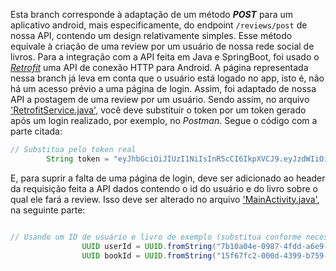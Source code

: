 Esta branch corresponde à adaptação de um método ***POST*** para um aplicativo android, mais especificamente, do endpoint ``/reviews/post`` de nossa API, contendo um design relativamente simples. Esse método equivale à criação de uma review por um usuário de nossa rede social de livros.
Para a integração com a API feita em Java e SpringBoot, foi usado o [*Retrofit*](https://square.github.io/retrofit/) uma API de conexão HTTP para Android.
A página representada nessa branch já leva em conta que o usuário está logado no app, isto é, não há um acesso prévio a uma página de login.
Assim, foi adaptado de nossa API a postagem de uma review por um usuário.
Sendo assim, no arquivo ['RetrofitService.java'](app/src/main/java/com/example/agoravai/services/RetrofitService.java), você deve substituir o token por um token gerado após um login realizado,
por exemplo, no *Postman*. Segue o código com a parte citada:

```java
// Substitua pelo token real
        String token = "eyJhbGciOiJIUzI1NiIsInR5cCI6IkpXVCJ9.eyJzdWIiOiJnYWJyaWVsIiwidXNlcl9pZCI6IjdiMTBhMDRlLTA5ODctNGZkZC1hNmU5LTBmMzQyOTE1ZmNmMSIsImlhdCI6MTczMTI4ODAyNiwiZXhwIjoxNzMxODkyODI2fQ.x0Cl4pKNZ7xPomWPKFK0g1xnAhdrTL7Nnt2Qv2tEwd8";
```

E, para suprir a falta de uma página de login, deve ser adicionado ao header da requisição feita a API dados contendo o id do usuário e do livro sobre o qual ele fará a review. 
Isso deve ser alterado no arquivo ['MainActivity.java'](app/src/main/java/com/example/agoravai/MainActivity.java), na seguinte parte:
```java

// Usando um ID de usuário e livro de exemplo (substitua conforme necessário)
                UUID userId = UUID.fromString("7b10a04e-0987-4fdd-a6e9-0f342915fcf1");  // ID do usuário
                UUID bookId = UUID.fromString("15f67fc2-000d-4399-b759-537efc43cc19");  // ID do livro
```


